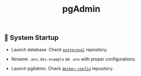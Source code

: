 <h1 id="top" align="center">pgAdmin</h1>

<br/>

<h2 id="system-startup">🚀 System Startup</h2>

- Launch database. Check [`postgresql`](https://github.com/staucktion/postgresql) repository.

- Rename `.env.dev.example` as `.env` with proper configurations.

- Launch pgAdmin. Check [`docker-config`](https://github.com/staucktion/docker-config) repository.
